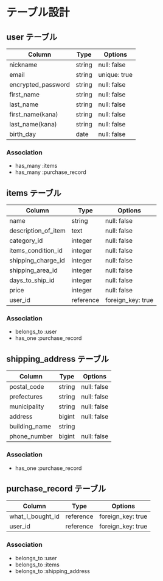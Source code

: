 # テーブル設計

## user テーブル

| Column                 | Type   | Options      |
| ---------------------- | ------ | ------------ |
| nickname               | string | null: false  |
| email                  | string | unique: true |
| encrypted_password     | string | null: false  |
| first_name             | string | null: false  |
| last_name              | string | null: false  |
| first_name(kana)       | string | null: false  |
| last_name(kana)        | string | null: false  |
| birth_day              | date   | null: false  |

### Association

- has_many :items
- has_many :purchase_record

## items テーブル

| Column              | Type      | Options           |
| ------------------- | --------- | ----------------- |
| name                | string    | null: false       |
| description_of_item | text      | null: false       |
| category_id         | integer   | null: false       |
| items_condition_id  | integer   | null: false       |
| shipping_charge_id  | integer   | null: false       |
| shipping_area_id    | integer   | null: false       |
| days_to_ship_id     | integer   | null: false       |
| price               | integer   | null: false       |
| user_id             | reference | foreign_key: true |


### Association

- belongs_to :user
- has_one :purchase_record

## shipping_address テーブル

| Column         | Type          | Options           |
| -------------- | ------------- | ----------------- |
| postal_code    | string        | null: false       |
| prefectures    | string        | null: false       |
| municipality   | string        | null: false       |
| address        | bigint        | null: false       |
| building_name  | string        |                   |
| phone_number   | bigint        | null: false       |

### Association

- has_one :purchase_record

## purchase_record テーブル

| Column           | Type          | Options           |
| ---------------- | ------------- | ----------------- |
| what_I_bought_id | reference     | foreign_key: true |
| user_id          | reference     | foreign_key: true |

### Association

- belongs_to :user
- belongs_to :items
- belongs_to :shipping_address